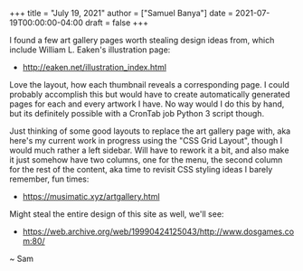 +++
title = "July 19, 2021"
author = ["Samuel Banya"]
date = 2021-07-19T00:00:00-04:00
draft = false
+++

I found a few art gallery pages worth stealing design ideas from, which include William L. Eaken's illustration page:

-   <http://eaken.net/illustration_index.html>

Love the layout, how each thumbnail reveals a corresponding page. I could probably accomplish this but would have to create automatically
generated pages for each and every artwork I have. No way would I do this by hand, but its definitely possible with a CronTab job Python 3 script though.

Just thinking of some good layouts to replace the art gallery page with, aka here's my current work in progress using the "CSS Grid Layout", though
I would much rather a left sidebar. Will have to rework it a bit, and also make it just somehow have two columns, one for the menu, the second column
for the rest of the content, aka time to revisit CSS styling ideas I barely remember, fun times:

-   <https://musimatic.xyz/artgallery.html>

Might steal the entire design of this site as well, we'll see:

-   <https://web.archive.org/web/19990424125043/http://www.dosgames.com:80/>

~ Sam